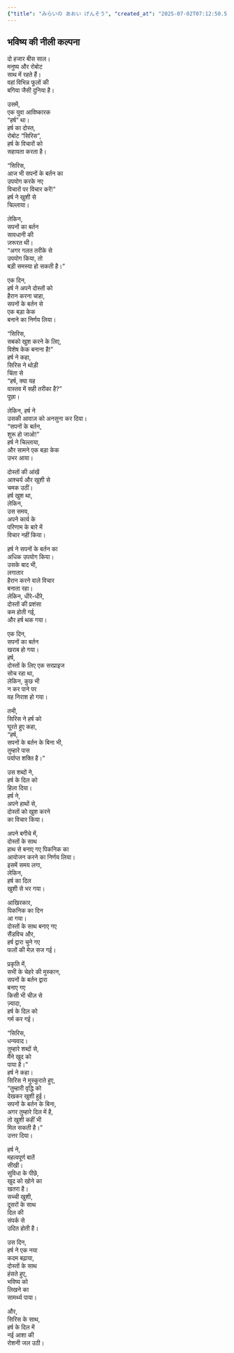 ```yaml
---
{"title": "みらいの あおい げんそう", "created_at": "2025-07-02T07:12:50.503041+09:00", "pattern_id": 9, "pattern_name": "ドラえもん型", "year": 2110}
---
```


## भविष्य की नीली कल्पना

दो हजार बीस साल।  
मनुष्य और रोबोट  
साथ में रहते हैं।  
वहां विभिन्न फूलों की  
बगिया जैसी दुनिया है।  

उसमें,  
एक युवा आविष्कारक  
“हर्ष” था।  
हर्ष का दोस्त,  
रोबोट “सिरिस”,  
हर्ष के विचारों को  
सहायता करता है।  

“सिरिस,  
आज भी सपनों के बर्तन का  
उपयोग करके नए  
विचारों पर विचार करें!”  
हर्ष ने खुशी से  
चिल्लाया।  

लेकिन,  
सपनों का बर्तन  
सावधानी की  
ज़रूरत थी।  
“अगर गलत तरीके से  
उपयोग किया, तो  
बड़ी समस्या हो सकती है।”  

एक दिन,  
हर्ष ने अपने दोस्तों को  
हैरान करना चाहा,  
सपनों के बर्तन से  
एक बड़ा केक  
बनाने का निर्णय लिया।  

“सिरिस,  
सबको खुश करने के लिए,  
विशेष केक बनाना है!”  
हर्ष ने कहा,  
सिरिस ने थोड़ी  
चिंता से  
“हर्ष, क्या यह  
वास्तव में सही तरीका है?”  
पूछा।  

लेकिन, हर्ष ने  
उसकी आवाज़ को अनसुना कर दिया।  
“सपनों के बर्तन,  
शुरू हो जाओ!”  
हर्ष ने चिल्लाया,  
और सामने एक बड़ा केक  
उभर आया।  

दोस्तों की आंखें  
आश्चर्य और खुशी से  
चमक उठीं।  
हर्ष खुश था,  
लेकिन,  
उस समय,  
अपने कार्य के  
परिणाम के बारे में  
विचार नहीं किया।  

हर्ष ने सपनों के बर्तन का  
अधिक उपयोग किया।  
उसके बाद भी,  
लगातार  
हैरान करने वाले विचार  
बनाता रहा।  
लेकिन, धीरे-धीरे,  
दोस्तों की प्रशंसा  
कम होती गई,  
और हर्ष थक गया।  

एक दिन,  
सपनों का बर्तन  
खराब हो गया।  
हर्ष,  
दोस्तों के लिए एक सरप्राइज  
सोच रहा था,  
लेकिन, कुछ भी  
न कर पाने पर  
वह निराश हो गया।  

तभी,  
सिरिस ने हर्ष को  
घूरते हुए कहा,  
“हर्ष,  
सपनों के बर्तन के बिना भी,  
तुम्हारे पास  
पर्याप्त शक्ति है।”  

उस शब्दों ने,  
हर्ष के दिल को  
हिला दिया।  
हर्ष ने,  
अपने हाथों से,  
दोस्तों को खुश करने  
का विचार किया।  

अपने बगीचे में,  
दोस्तों के साथ  
हाथ से बनाए गए पिकनिक का  
आयोजन करने का निर्णय लिया।  
इसमें समय लगा,  
लेकिन,  
हर्ष का दिल  
खुशी से भर गया।  

आखिरकार,  
पिकनिक का दिन  
आ गया।  
दोस्तों के साथ बनाए गए  
सैंडविच और,  
हर्ष द्वारा चुने गए  
फलों की मेज़ सज गई।  

प्रकृति में,  
सभी के चेहरे की मुस्कान,  
सपनों के बर्तन द्वारा  
बनाए गए  
किसी भी चीज़ से  
ज़्यादा,  
हर्ष के दिल को  
गर्म कर गई।  

“सिरिस,  
धन्यवाद।  
तुम्हारे शब्दों से,  
मैंने खुद को  
पाया है।”  
हर्ष ने कहा।  
सिरिस ने मुस्कुराते हुए,  
“तुम्हारी वृद्धि को  
देखकर खुशी हुई।  
सपनों के बर्तन के बिना,  
अगर तुम्हारे दिल में है,  
तो खुशी कहीं भी  
मिल सकती है।”  
उत्तर दिया।  

हर्ष ने,  
महत्वपूर्ण बातें  
सीखी।  
सुविधा के पीछे,  
खुद को खोने का  
खतरा है।  
सच्ची खुशी,  
दूसरों के साथ  
दिल की  
संपर्क से  
उदित होती है।  

उस दिन,  
हर्ष ने एक नया  
कदम बढ़ाया,  
दोस्तों के साथ  
हंसते हुए,  
भविष्य को  
लिखने का  
सामर्थ्य पाया।  

और,  
सिरिस के साथ,  
हर्ष के दिल में  
नई आशा की  
रोशनी जल उठी।
